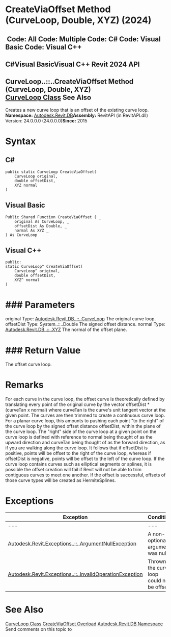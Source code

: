 # CreateViaOffset Method (CurveLoop, Double, XYZ) (2024)

﻿
 Code: All Code: Multiple Code: C# Code: Visual Basic Code: Visual C++   
---  
C#Visual BasicVisual C++
Revit 2024 API  
---  
CurveLoop..::..CreateViaOffset Method (CurveLoop, Double, XYZ)  
[CurveLoop Class](84824924-cb89-9e20-de6e-3461f429dfd6.md "CurveLoop Class") See Also  
---  
Creates a new curve loop that is an offset of the existing curve loop. 
**Namespace:** [Autodesk.Revit.DB](87546ba7-461b-c646-cbb1-2cb8f5bff8b2.md "Autodesk.Revit.DB Namespace")**Assembly:** RevitAPI (in RevitAPI.dll) Version: 24.0.0.0 (24.0.0.0)**Since:** 2015 
# Syntax
C#  
---  
```text
public static CurveLoop CreateViaOffset(
	CurveLoop original,
	double offsetDist,
	XYZ normal
)
```
  
Visual Basic  
---  
```text
Public Shared Function CreateViaOffset ( _
	original As CurveLoop, _
	offsetDist As Double, _
	normal As XYZ _
) As CurveLoop
```
  
Visual C++  
---  
```text
public:
static CurveLoop^ CreateViaOffset(
	CurveLoop^ original, 
	double offsetDist, 
	XYZ^ normal
)
```
  
# ### Parameters
original
    Type: [Autodesk.Revit.DB..::..CurveLoop](84824924-cb89-9e20-de6e-3461f429dfd6.md "CurveLoop Class") The original curve loop. 
offsetDist
    Type: System..::..Double The signed offset distance. 
normal
    Type: [Autodesk.Revit.DB..::..XYZ](c2fd995c-95c0-58fb-f5de-f3246cbc5600.md "XYZ Class") The normal of the offset plane. 
# ### Return Value
The offset curve loop. 
# Remarks
For each curve in the curve loop, the offset curve is theoretically defined by translating every point of the original curve by the vector offsetDist * (curveTan x normal) where curveTan is the curve's unit tangent vector at the given point. The curves are then trimmed to create a continuous curve loop. For a planar curve loop, this amounts to pushing each point "to the right" of the curve loop by the signed offset distance offsetDist, within the plane of the curve loop. The "right" side of the curve loop at a given point on the curve loop is defined with reference to normal being thought of as the upward direction and curveTan being thought of as the forward direction, as if you are walking along the curve loop. It follows that if offsetDist is positive, points will be offset to the right of the curve loop, whereas if offsetDist is negative, points will be offset to the left of the curve loop. 
If the curve loop contains curves such as elliptical segments or splines, it is possible the offset creation will fail if Revit will not be able to trim contiguous curves to meet one another. If the offset is successful, offsets of those curve types will be created as HermiteSplines. 
# Exceptions
| Exception | Condition |
| --- | --- |
| --- | --- |
| [Autodesk.Revit.Exceptions..::..ArgumentNullException](631e1424-60f4-929b-4e52-dda9dcd26316.md "ArgumentNullException Class") | A non-optional argument was null |
| [Autodesk.Revit.Exceptions..::..InvalidOperationException](9e715f03-3884-e539-4dd6-8d7545733adc.md "InvalidOperationException Class") | Thrown if the curve loop could not be offset. |

# See Also
[CurveLoop Class](84824924-cb89-9e20-de6e-3461f429dfd6.md "CurveLoop Class")
[CreateViaOffset Overload](6ed44704-a287-449d-0b42-4912b22c9db7.md "CreateViaOffset Method")
[Autodesk.Revit.DB Namespace](87546ba7-461b-c646-cbb1-2cb8f5bff8b2.md "Autodesk.Revit.DB Namespace")
Send comments on this topic to 